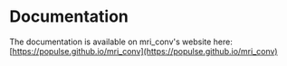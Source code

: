 # Documentation

The documentation is available on mri_conv's website here: [https://populse.github.io/mri_conv](https://populse.github.io/mri_conv)
